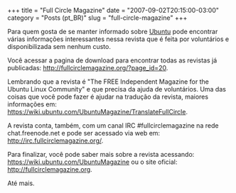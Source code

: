 +++
title = "Full Circle Magazine"
date = "2007-09-02T20:15:00-03:00"
category = "Posts (pt_BR)"
slug = "full-circle-magazine"
+++

Para quem gosta de se manter informado sobre [Ubuntu](http://ubuntu-br.org)
pode encontrar várias informações interessantes nessa revista que é feita por
voluntários e disponibilizada sem nenhum custo.

Você acessar a pagina de download para encontrar todas as revistas já
publicadas: http://fullcirclemagazine.org/?page_id=20.

Lembrando que a revista é "The FREE Independent Magazine for the Ubuntu Linux
Community" e que precisa da ajuda de voluntários. Uma das coisas que você pode
fazer é ajudar na tradução da revista, maiores informações em:
https://wiki.ubuntu.com/UbuntuMagazine/TranslateFullCircle.

A revista conta, também, com um canal IRC #fullcirclemagazine na rede
chat.freenode.net e pode ser acessado via web em:
http://irc.fullcirclemagazine.org/.

Para finalizar, você pode saber mais sobre a revista acessando:
https://wiki.ubuntu.com/UbuntuMagazine ou o site oficial:
http://fullcirclemagazine.org.

Até mais.
